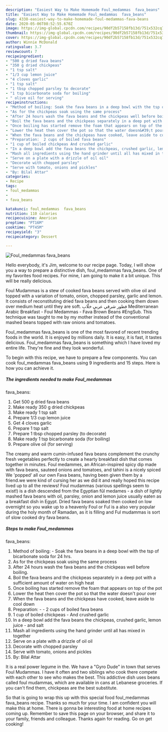 ```yaml
---
description: "Easiest Way to Make Homemade Foul_medammas  fava_beans"
title: "Easiest Way to Make Homemade Foul_medammas  fava_beans"
slug: 4338-easiest-way-to-make-homemade-foul-medammas-fava-beans
date: 2020-05-06T08:52:55.670Z
image: https://img-global.cpcdn.com/recipes/90df2b57158fb13d/751x532cq70/foul_medammas-fava_beans-recipe-main-photo.jpg
thumbnail: https://img-global.cpcdn.com/recipes/90df2b57158fb13d/751x532cq70/foul_medammas-fava_beans-recipe-main-photo.jpg
cover: https://img-global.cpcdn.com/recipes/90df2b57158fb13d/751x532cq70/foul_medammas-fava_beans-recipe-main-photo.jpg
author: Winnie McDonald
ratingvalue: 3.7
reviewcount: 7
recipeingredient:
- "500 g dried fava beans"
- "350 g dried chickpeas"
- "1 tsp salt"
- "1/3 cup lemon juice"
- "4 cloves garlic"
- "1 tsp salt"
- "1 tbsp chopped parsley to decorate"
- "1 tsp bicarbonate soda for boiling"
- " olive oil for serving"
recipeinstructions:
- "Method of boiling: Soak the fava beans in a deep bowl with the tsp of bicarbonate soda for 24 hrs."
- "As for the chickpeas soak using the same process"
- "After 24 hours wash the fava beans and the chickpeas well before boiling."
- "Boil the fava beans and the chickpeas separately in a deep pot with a sufficient amount of water on high heat"
- "Once boiling has started remove the foam that appears on top of the pot"
- "Lower the heat then cover the pot so that the water doesn&#39;t pour over"
- "When the fava beans and the chickpeas have cooked, leave aside to cool down"
- "Preparation:  2 cups of boiled fava beans"
- "1 cup of boiled chickpeas And crushed garlic"
- "In a deep bowl add the fava beans the chickpeas, crushed garlic, lemon juice  and salt"
- "Mash all ingredients using the hand grinder until all has mixed in together"
- "Serve on a plate with a drizzle of oil oil"
- "Decorate with chopped parsley"
- "Serve with tomato, onions and pickles"
- "By: Bilal Attar"
categories:
- Recipe
tags:
- foul_medammas
- 
- fava_beans

katakunci: foul_medammas  fava_beans 
nutrition: 110 calories
recipecuisine: American
preptime: "PT16M"
cooktime: "PT45M"
recipeyield: "3"
recipecategory: Dessert

---
```



![Foul_medammas 
fava_beans](https://img-global.cpcdn.com/recipes/90df2b57158fb13d/751x532cq70/foul_medammas-fava_beans-recipe-main-photo.jpg)

Hello everybody, it's Jim, welcome to our recipe page. Today, I will show you a way to prepare a distinctive dish, foul_medammas 
fava_beans. One of my favorites food recipes. For mine, I am going to make it a bit unique. This will be really delicious.

Foul Mudammas is a stew of cooked fava beans served with olive oil and topped with a variation of tomato, onion, chopped parsley, garlic and lemon. It consists of reconstituting dried fava beans and then cooking them down over medium heat until they are soft. فطور شرقي عربي خلّاب Mediterranean Arabic Breakfast - Foul Medammas - Fava Brown Beans #EngSub. This technique was taught to me by my mother instead of the conventional mashed beans topped with raw onions and tomatoes.

Foul_medammas 
fava_beans is one of the most favored of recent trending foods in the world. It is enjoyed by millions daily. It is easy, it is fast, it tastes delicious. Foul_medammas 
fava_beans is something which I have loved my entire life. They're fine and they look wonderful.


To begin with this recipe, we have to prepare a few components. You can cook foul_medammas 
fava_beans using 9 ingredients and 15 steps. Here is how you can achieve it.

<!--inarticleads1-->

##### The ingredients needed to make Foul_medammas 
fava_beans:

1. Get 500 g dried fava beans
1. Make ready 350 g dried chickpeas
1. Make ready 1 tsp salt
1. Prepare 1/3 cup lemon juice
1. Get 4 cloves garlic
1. Prepare 1 tsp salt
1. Prepare 1 tbsp chopped parsley (to decorate)
1. Make ready 1 tsp bicarbonate soda (for boiling)
1. Prepare  olive oil (for serving)


The creamy and warm cumin-infused fava beans complement the crunchy fresh vegetables perfectly to create a hearty breakfast dish that comes together in minutes. Foul medammes, an African-inspired spicy dip made with fava beans, sauteed onions and tomatoes, and tahini is a nicely spiced We &#39;popped&#39; all our own Fava beans, having been given them by a friend.we were kind of cursing her as we did it and really hoped this recipe lived up to all the reviews! Foul mudammas (various spellings seem to exist!) is a dish descended from the Egyptian fūl medames - a dish of lightly mashed fava beans with oil, parsley, onion and lemon juice usually eaten as a breakfast dish in Egypt. Dried fava beans soaked then cooked on low overnight so you wake up to a heavenly Foul or Ful is a also very popular during the holy month of Ramadan, as it is filling and Ful mudammas is sort of slow cooked dry fava beans. 

<!--inarticleads2-->

##### Steps to make Foul_medammas 
fava_beans:

1. Method of boiling: - Soak the fava beans in a deep bowl with the tsp of bicarbonate soda for 24 hrs.
1. As for the chickpeas soak using the same process
1. After 24 hours wash the fava beans and the chickpeas well before boiling.
1. Boil the fava beans and the chickpeas separately in a deep pot with a sufficient amount of water on high heat
1. Once boiling has started remove the foam that appears on top of the pot
1. Lower the heat then cover the pot so that the water doesn&#39;t pour over
1. When the fava beans and the chickpeas have cooked, leave aside to cool down
1. Preparation: -  - 2 cups of boiled fava beans
1. 1 cup of boiled chickpeas - And crushed garlic
1. In a deep bowl add the fava beans the chickpeas, crushed garlic, lemon juice  - and salt
1. Mash all ingredients using the hand grinder until all has mixed in together
1. Serve on a plate with a drizzle of oil oil
1. Decorate with chopped parsley
1. Serve with tomato, onions and pickles
1. By: Bilal Attar


It is a real power legume in the. We have a &#34;Gyro Dude&#34; in town that serves Foul Mudammas. I have it often and two siblings who cook there compete with each other to see who makes the best. This addictive dish uses beans called foul mudammas, which are available in cans at Lebanese groceries. If you can&#39;t find them, chickpeas are the best substitute. 

So that is going to wrap this up with this special food foul_medammas 
fava_beans recipe. Thanks so much for your time. I am confident you will make this at home. There is gonna be interesting food at home recipes coming up. Remember to save this page on your browser, and share it to your family, friends and colleague. Thanks again for reading. Go on get cooking!

